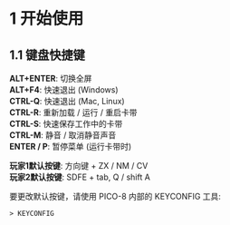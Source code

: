 # 1 开始使用

## 1.1 键盘快捷键

**ALT+ENTER**:  切换全屏  
**ALT+F4**:     快速退出 (Windows)  
**CTRL-Q**:     快速退出 (Mac, Linux)  
**CTRL-R**:     重新加载 / 运行 / 重启卡带  
**CTRL-S**:     快速保存工作中的卡带  
**CTRL-M**:     静音 / 取消静音声音  
**ENTER / P**:  暂停菜单 (运行卡带时)  

**玩家1默认按键**: 方向键 + ZX / NM / CV  
**玩家2默认按键**: SDFE + tab, Q / shift A  

要更改默认按键，请使用 PICO-8 内部的 KEYCONFIG 工具:

```
> KEYCONFIG
```